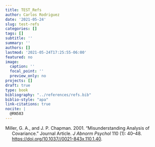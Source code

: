 ```yaml
---
title: TEST_Refs
author: Carlos Rodriguez
date: '2021-05-24'
slug: test-refs
categories: []
tags: []
subtitle: ''
summary: ''
authors: []
lastmod: '2021-05-24T17:25:55-06:00'
featured: no
image:
  caption: ''
  focal_point: ''
  preview_only: no
projects: []
draft: true
type: book
bibliography: "../references/refs.bib"
biblio-style: "apa"
link-citations: true
nocite: |
  @RN583
---
```


<div id="refs" class="references csl-bib-body hanging-indent">

<div id="ref-RN583" class="csl-entry">

Miller, G. A., and J. P. Chapman. 2001. “Misunderstanding Analysis of Covariance.” Journal Article. *J Abnorm Psychol* 110 (1): 40–48. <https://doi.org/10.1037//0021-843x.110.1.40>.

</div>

</div>
